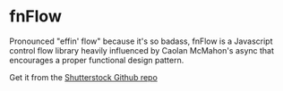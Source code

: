 fnFlow
======

Pronounced "effin' flow" because it's so badass, fnFlow is a Javascript control flow library heavily influenced by Caolan McMahon's async that encourages a proper functional design pattern.

Get it from the [Shutterstock Github repo](https://github.com/shutterstock/fnFlow)
